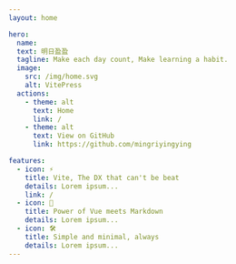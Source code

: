 ```yaml
---
layout: home

hero:
  name: 
  text: 明日盈盈
  tagline: Make each day count, Make learning a habit.
  image:
    src: /img/home.svg
    alt: VitePress
  actions:
    - theme: alt
      text: Home
      link: /
    - theme: alt
      text: View on GitHub
      link: https://github.com/mingriyingying

features:
  - icon: ⚡️
    title: Vite, The DX that can't be beat
    details: Lorem ipsum...
    link: /
  - icon: 🖖
    title: Power of Vue meets Markdown
    details: Lorem ipsum...
  - icon: 🛠️
    title: Simple and minimal, always
    details: Lorem ipsum...
---
```


<script setup>
import home from './.vitepress/components/home.vue'
</script>

<home />
